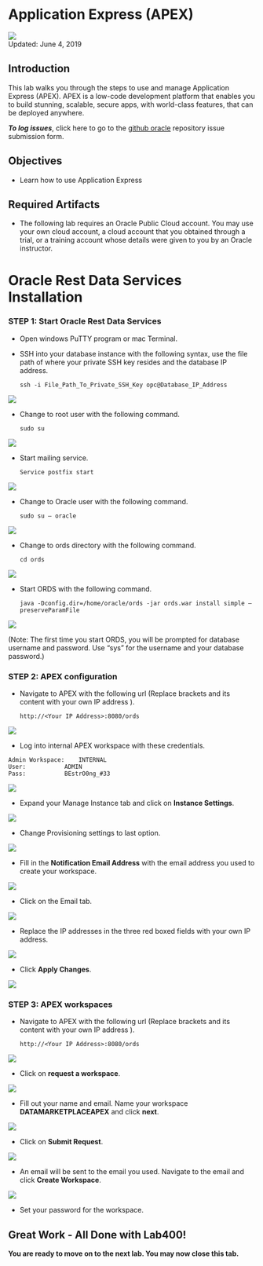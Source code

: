 # Application Express (APEX)

![](images/400/lab400-intro.png)  
Updated: June 4, 2019

## Introduction

This lab walks you through the steps to use and manage Application Express (APEX). APEX is a low-code development platform that enables you to build stunning, scalable, secure apps, with world-class features, that can be deployed anywhere.

**_To log issues_**, click here to go to the [github oracle](https://github.com/oracle/learning-library/issues/new) repository issue submission form.

## Objectives
-   Learn how to use Application Express

## Required Artifacts
-   The following lab requires an Oracle Public Cloud account. You may use your own cloud account, a cloud account that you obtained through a trial, or a training account whose details were given to you by an Oracle instructor.

# Oracle Rest Data Services Installation

### **STEP 1: Start Oracle Rest Data Services**

-   Open windows PuTTY program or mac Terminal.

-   SSH into your database instance with the following syntax, use the file path of where your private SSH key resides and the database IP address.

	```ssh -i File_Path_To_Private_SSH_Key opc@Database_IP_Address```

![](./images/400/lab400-1.png)

-   Change to root user with the following command.

	```sudo su ```

![](./images/400/lab400-2.png)

-   Start mailing service.
    
    	Service postfix start

![](./images/400/lab400-3.png)

-   Change to Oracle user with the following command.

  	```sudo su – oracle```
  
![](./images/400/lab400-4.png)

-   Change to ords directory with the following command. 

  	```cd ords```
	
![](./images/400/lab400-5.png)

-   Start ORDS with the following command.

 	 ```java -Dconfig.dir=/home/oracle/ords -jar ords.war install simple –preserveParamFile```
 
 ![](./images/400/lab400-6.png) 

(Note: The first time you start ORDS, you will be prompted for database username and password. Use “sys” for the username and your database password.)

### **STEP 2: APEX configuration**

-   Navigate to APEX with the following url (Replace brackets and its content with your own IP address ).

  	```http://<Your IP Address>:8080/ords```
  
![](./images/400/lab400-7.png) 

-   Log into internal APEX workspace with these credentials. 

```
Admin Workspace:	INTERNAL
User:			ADMIN
Pass:			BEstrO0ng_#33
```

![](./images/400/lab400-12.png) 
  
-   Expand your Manage Instance tab and click on **Instance Settings**.
  
![](./images/400/lab400-13.png) 


-   Change Provisioning settings to last option.

![](./images/400/lab400-14.png) 

-   Fill in the **Notification Email Address** with the email address you used to create your workspace.

![](./images/400/lab400-18.png) 

-   Click on the Email tab.
  
![](./images/400/lab400-15.png) 

-   Replace the IP addresses in the three red boxed fields with your own IP address.

![](./images/400/lab400-19.png) 

-   Click **Apply Changes**.

![](./images/400/lab400-17.png)

### **STEP 3: APEX workspaces**

-   Navigate to APEX with the following url (Replace brackets and its content with your own IP address ).

  	```http://<Your IP Address>:8080/ords```
  
![](./images/400/lab400-7.png) 

-   Click on **request a workspace**.
  
![](./images/400/lab400-8.png) 

-   Fill out your name and email. Name your workspace **DATAMARKETPLACEAPEX** and click **next**.

![](./images/400/lab400-9.png) 

-   Click on **Submit Request**.
  
![](./images/400/lab400-10.png)

-   An email will be sent to the email you used. Navigate to the email and click **Create Workspace**.

![](./images/400/lab400-11.png)

-   Set your password for the workspace.



## Great Work - All Done with Lab400!
**You are ready to move on to the next lab. You may now close this tab.**

